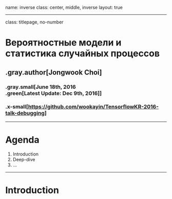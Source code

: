 name: inverse
class: center, middle, inverse
layout: true

---
class: titlepage, no-number

# Вероятностные модели и статистика случайных процессов
## .gray.author[Jongwook Choi]
### .gray.small[June 18th, 2016 <br/> .green[Latest Update: Dec 9th, 2016]]
### .x-small[https://github.com/wookayin/TensorflowKR-2016-talk-debugging]


---

# Agenda

1. Introduction
2. Deep-dive
3. ...

---

# Introduction

